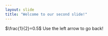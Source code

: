 ```yaml
---
layout: slide
title: "Welcome to our second slide!"
---
```

$\frac{1}{2}=0.5$
Use the left arrow to go back!
